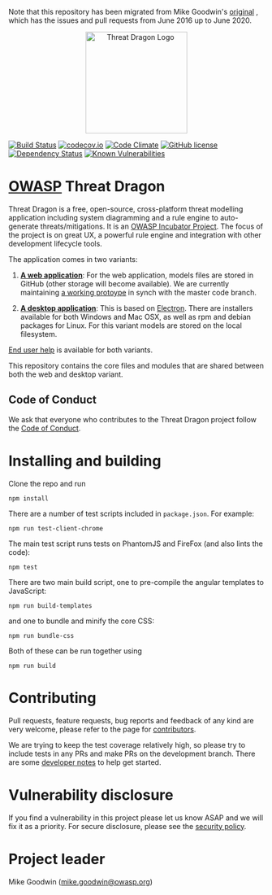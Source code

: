 Note that this repository has been migrated from Mike Goodwin's [original](https://github.com/mike-goodwin/owasp-threat-dragon-core) , which has the issues and pull requests from June 2016 up to June 2020.

<p align="center">
  <img src="https://raw.githubusercontent.com/owasp/threat-dragon-desktop/main/content/images/threatdragon_logo_image.svg" width="200" alt="Threat Dragon Logo"/>
</p>

[![Build Status](https://travis-ci.org/owasp/threat-dragon-core.svg?branch=main)](https://travis-ci.org/owasp/threat-dragon-core)
[![codecov.io](http://codecov.io/github/owasp/threat-dragon-core/coverage.svg?branch=main)](http://codecov.io/github/owasp/threat-drago-core?branch=main)
[![Code Climate](https://codeclimate.com/github/owasp/threat-dragon-core/badges/gpa.svg)](https://codeclimate.com/github/owasp/threat-dragon-core)
[![GitHub license](https://img.shields.io/github/license/owasp/threat-dragon-core.svg)](LICENSE.txt)
[![Dependency Status](https://dependencyci.com/github/owasp/threat-dragon-core/badge)](https://dependencyci.com/github/owasp/threat-dragon-core)
[![Known Vulnerabilities](https://snyk.io/test/github/owasp/threat-dragon-core/badge.svg)](https://snyk.io/test/github/owasp/threat-dragon-core)

# [OWASP](https://www.owasp.org) Threat Dragon #

Threat Dragon is a free, open-source, cross-platform threat modelling application including system diagramming and a rule
engine to auto-generate threats/mitigations. It is an [OWASP Incubator Project](https://owasp.org/www-project-threat-dragon/).
The focus of the project is on great UX, a powerful rule engine and integration with other development lifecycle tools.

The application comes in two variants:

1. [**A web application**](https://github.com/owasp/threat-dragon): For the web application, models files
are stored in GitHub (other storage will become available). We are currently maintaining
[a working protoype](https://threatdragon.org) in synch with the master code branch.

2. [**A desktop application**](https://github.com/owasp/threat-dragon-desktop): This is based on
[Electron](https://electron.atom.io/). There are installers available for both Windows and Mac OSX, as well as
rpm and debian packages for Linux. For this variant models are stored on the local filesystem.

[End user help](http://docs.threatdragon.org/) is available for both variants.

This repository contains the core files and modules that are shared between both the web and desktop variant.

## Code of Conduct ##

We ask that everyone who contributes to the Threat Dragon project follow the [Code of Conduct](CODE_OF_CONDUCT.md).

# Installing and building #

Clone the repo and run

`npm install`

There are a number of test scripts included in `package.json`. For example:

`npm run test-client-chrome`

The main test script runs tests on PhantomJS and FireFox (and also lints the code):

`npm test`

There are two main build script, one to pre-compile the angular templates to JavaScript:

`npm run build-templates`

and one to bundle and minify the core CSS:

`npm run bundle-css`

Both of these can be run together using

`npm run build`

# Contributing #

Pull requests, feature requests, bug reports and feedback of any kind are very welcome, please refer to the page for [contributors](CONTRIBUTING.md). 

We are trying to keep the test coverage relatively high, so please try to include tests in any PRs and make PRs on the development branch.
There are some [developer notes](dev-notes.md) to help get started.

# Vulnerability disclosure #

If you find a vulnerability in this project please let us know ASAP and we will fix it as a priority.
For secure disclosure, please see the [security policy](SECURITY.md).

# Project leader #

Mike Goodwin (mike.goodwin@owasp.org)

